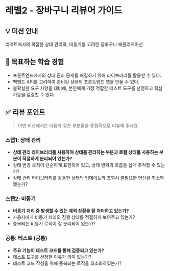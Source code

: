 # 레벨2 - 장바구니 리뷰어 가이드

## 💡 미션 안내
리액트에서의 복잡한 상태 관리와, 비동기를 고려한 장바구니 애플리케이션

## 📍 목표하는 학습 경험
- 프론트엔드에서의 상태 관리 문제를 해결하기 위해 라이브러리를 활용할 수 있다.
- 백엔드 API를 고려하여 준비된 상태의 프론트엔드 앱을 만들 수 있다.
- 불확실한 요구 사항을 대비해, 본인에게 가장 적합한 테스트 도구를 선정하고 핵심 기능을 검증할 수 있다.

## ✅ 리뷰 포인트

> 이번 미션에서는 다음과 같은 부분들을 중점적으로 리뷰해 주세요.

### 스텝1: 상태 관리 
- **상태 관리 라이브러리를 사용하여 상태를 관리하는 부분과 로컬 상태를 사용하는 부분이 적절하게 분리되어 있는가?**
- 상태 변경 로직이 단순하게 표현되어 있고, 상태 변화의 흐름을 쉽게 추적할 수 있는가?
- 상태 관리 라이브러리를 활용한 상태의 업데이트와 조회시 불필요한 연산을 최소화 했는가?

### 스텝2: 비동기
- **비동기 처리 중 발생할 수 있는 예외 상황을 잘 처리하고 있는가?**
- 사용자에게 비동기 처리의 진행 상태를 적절하게 보여주고 있는가?
- 중복되는 비동기 로직이 잘 분리되어 있는가?

### 공통: 테스트 (공통)
- **주요 기능이 테스트 코드를 통해 검증되고 있는가?**
- 테스트 도구를 선정한 이유가 의미 있는가?
- 테스트 코드 작성을 위해 중복되는 로직을 최소화하였는가?
